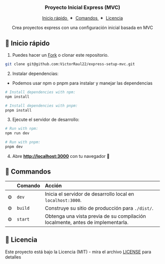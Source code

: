 <div align="center">
  <h3>
  Proyecto Inicial Express (MVC)
  </h3>
  <div align="center">
      <a href="#-inicio-rapido">
          Inicio rápido
      </a>
      <span>&nbsp;✦&nbsp;</span>
      <a href="#-commandos">
          Comandos
      </a>
      <span>&nbsp;✦&nbsp;</span>
      <a href="#-licencia">
          Licencia
      </a>   
  </div>
<p>Crea proyectos express con una configuración inicial basada en MVC</p>
</div>

## 🚀 Inicio rápido

1. Puedes hacer un [Fork](https://github.com/VictorRaul22/express-setup-mvc/fork) o clonar
   este repositorio.

```bash
git clone git@github.com:VictorRaul22/express-setup-mvc.git
```

2. Instalar dependencias:

- Podemos usar npm o pnpm para instalar y manejar las dependencias

```bash
# Install dependencies with npm:
npm install

# Install dependencies with pnpm:
pnpm install
```

3. Ejecute el servidor de desarrollo:

```bash
# Run with npm:
npm run dev

# Run with pnpm:
pnpm dev
```

4. Abre [**http://localhost:3000**](http://localhost:3000/) con tu navegador 🚀

## 🧞 Commandos

|     | Comando | Acción                                                                         |
| :-- | :------ | :----------------------------------------------------------------------------- |
| ⚙️  | `dev`   | Inicia el servidor de desarrollo local en `localhost:3000`.                    |
| ⚙️  | `build` | Construye su sitio de producción para `./dist/`.                               |
| ⚙️  | `start` | Obtenga una vista previa de su compilación localmente, antes de implementarla. |

## 🔑 Licencia

Este proyecto está bajo la Licencia (MIT) - mira el archivo [LICENSE](LICENSE) para
detalles
